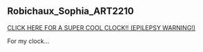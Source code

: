 ## Robichaux_Sophia_ART2210
[CLICK HERE FOR A SUPER COOL CLOCK!! (EPILEPSY WARNING!)](https://sophiarobichaux.github.io/Robichaux_Sophia_ART2210-1/Clock_Project/Clock_Project.html)

For my clock...
